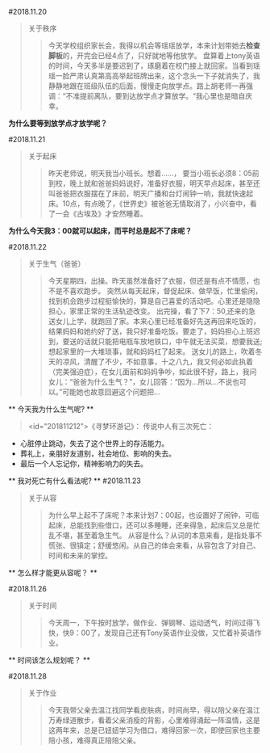 #2018.11.20
>关于秩序
>>今天学校组织家长会，我得以机会等瑶瑶放学，本来计划带她去**检查脚板**的，开完会已经4点了，只好就地等他放学。
盘算着上tony英语的时间，今天多半是要迟到了，琢磨着在校门接上就回家。当看到瑶瑶一脸严肃认真第高高举起班牌出来，这个念头一下子就消失了，我静静地跟在班级队伍的后面，慢慢走向放学点。路上胡老师一再强调：“不准提前离队，要到达放学点才算放学。“我心里也是暗自庆幸。

**为什么要等到放学点才放学呢？**

#2018.11.21
>关于起床
>>昨天老师说，明天我当小班长。想着......，
要当小班长必须8：05前到校，晚上就和爸爸妈妈说好，准备好衣服，明天早点起床，甚至还叫爸爸把衣服摆在了床前，明天广播和台灯闹钟一响，我就快速起床。10点，有点晚了，《世界史》被爸爸无情取消了，小兴奋中，看了一会《古埃及》才安然睡着。

**为什么今天我3：00就可以起床，而平时总是起不了床呢？**

#2018.11.22
>关于生气（爸爸）
>>今天星期四，出操。昨天虽然准备好了衣服，但还是有点不情愿，也不是不喜欢跑步。
突然从每天起床，督促起床、做早饭，忙里偷闲，找到机会跑步过程挺愉快的，算是自己喜爱的活动吧。心里还是隐隐担心，家里正常的生活轨迹改变。
出完操，看了下7：50,还来的急送女儿上学，就跑回了家。本来心里已经准备好先送再回来吃饭的，结果妈妈和她约好了送，我只好准备吃饭。要走了，妈妈担心上班迟到，要送的话就只能把电瓶车放地铁口，中午就无法买菜，想要我送;想起家里的一大堆琐事，就和妈妈杠了起来。
送女儿的路上，吹着冬天的凉风，清醒了不少，不如意事，十之八九，我又何必如此执着（完美强迫症），在女儿面前和妈妈争吵，如此很不好，路上，我问女儿：“爸爸为什么生气？”，女儿回答：“因为...所以...不说也可以。”可能她也故意回避这个问题把...

** 今天我为什么生气呢? **

><id="201811212">《寻梦环游记》：
传说中人有三次死亡：
* 心脏停止跳动，失去了这个世界上的存活能力。
* 葬礼上，亲朋好友道别，社会地位、影响的失去。
* 最后一个人忘记你，精神影响力的失去。

** 我对死亡有什么看法呢? **
#2018.11.23
>关于从容
>>为什么早上起不了床呢？本来计划7：00起，也设置好了闹钟，可临起床，总能找到些借口，还可以多睡睡，还来得急，起床后又总是忙乱不堪，甚至着急生气。
>>从容是什么？从词的本意来看，是指处事不慌张、很镇定；舒缓悠闲。从自己的体会来看，从容包含了对自己、时间和未来的掌控。

** 怎么样才能更从容呢？ **

#2018.11.26
>关于时间
>>今天周一，下午按时放学，做作业、弹钢琴、运动透气，时间过得飞快，快9：00了，发现自己还有Tony英语作业没做，又忙着补英语作业。

** 时间该怎么规划呢？ **

#2018.11.28
>关于作业
>>今天我带父亲去温江找同学看皮肤病，时间尚早，得以陪父亲在温江万寿绿道散步，看着父亲消瘦的背影，心里难得涌起一阵温情，这是这两年来，总是已妞妞学习为借口，难得回家一次，即使回家也主要陪小孩，难得真正陪陪父亲。

